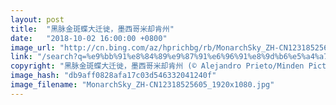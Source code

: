 ```yaml
---
layout: post
title:  "黑脉金斑蝶大迁徙，墨西哥米却肯州"
date:   "2018-10-02 16:00:00 +0800"
image_url: "http://cn.bing.com/az/hprichbg/rb/MonarchSky_ZH-CN12318525605_1920x1080.jpg"
link: "/search?q=%e9%bb%91%e8%84%89%e9%87%91%e6%96%91%e8%9d%b6%e5%a4%a7%e8%bf%81%e5%be%99&form=hpcapt&mkt=zh-cn"
copyright: "黑脉金斑蝶大迁徙，墨西哥米却肯州 (© Alejandro Prieto/Minden Pictures)"
image_hash: "db9aff0828afa17c03d546332041240f"
image_filename: "MonarchSky_ZH-CN12318525605_1920x1080.jpg"
---
```

